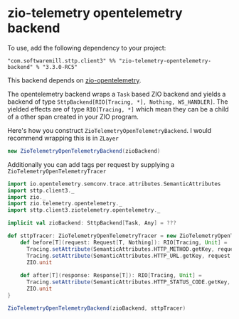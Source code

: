 # zio-telemetry opentelemetry backend 

To use, add the following dependency to your project:

```
"com.softwaremill.sttp.client3" %% "zio-telemetry-opentelemetry-backend" % "3.3.0-RC5"
```

This backend depends on [zio-opentelemetry](https://github.com/zio/zio-telemetry).

The opentelemetry backend wraps a `Task` based ZIO backend and yields a backend of type `SttpBackend[RIO[Tracing, *], Nothing, WS_HANDLER]`. The yielded effects are of type `RIO[Tracing, *]` which mean they can be a child of a other span created in your ZIO program.

Here's how you construct `ZioTelemetryOpenTelemetryBackend`. I would recommend wrapping this is in `ZLayer`

```scala
new ZioTelemetryOpenTelemetryBackend(zioBackend)
```

Additionally you can add tags per request by supplying a `ZioTelemetryOpenTelemetryTracer`

```scala
import io.opentelemetry.semconv.trace.attributes.SemanticAttributes
import sttp.client3._
import zio._
import zio.telemetry.opentelemetry._
import sttp.client3.ziotelemetry.opentelemetry._

implicit val zioBackend: SttpBackend[Task, Any] = ???

def sttpTracer: ZioTelemetryOpenTelemetryTracer = new ZioTelemetryOpenTelemetryTracer {
    def before[T](request: Request[T, Nothing]): RIO[Tracing, Unit] =
      Tracing.setAttribute(SemanticAttributes.HTTP_METHOD.getKey, request.method.method) *>
      Tracing.setAttribute(SemanticAttributes.HTTP_URL.getKey, request.uri.toString()) *>
      ZIO.unit
    
    def after[T](response: Response[T]): RIO[Tracing, Unit] =
      Tracing.setAttribute(SemanticAttributes.HTTP_STATUS_CODE.getKey, response.code.code) *>
      ZIO.unit
}

ZioTelemetryOpenTelemetryBackend(zioBackend, sttpTracer)
```


